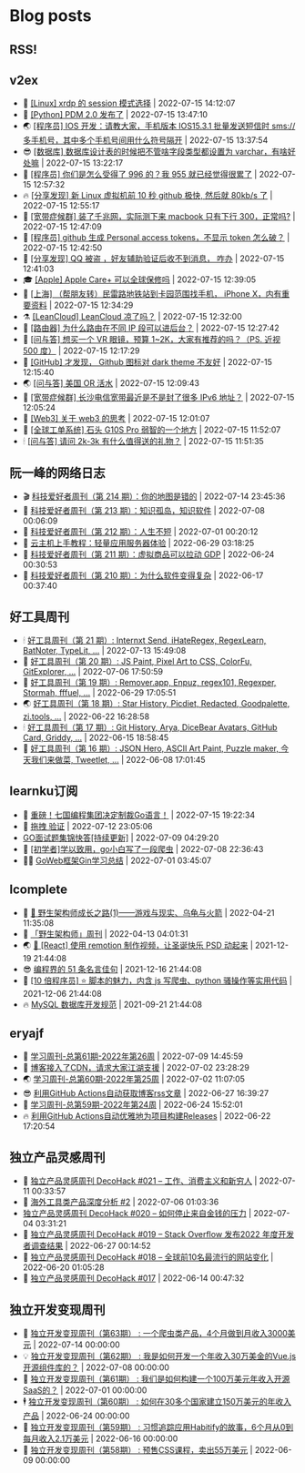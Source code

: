 # Blog posts
## RSS!



## v2ex

<!-- v2ex:START  -->
- 🫶 [[Linux] xrdp 的 session 模式选择](https://www.v2ex.com/t/866532#reply0) | 2022-07-15 14:12:07 
- 🧰 [[Python] PDM 2.0 发布了](https://www.v2ex.com/t/866529#reply0) | 2022-07-15 13:47:10 
- 🌏 [[程序员] IOS 开发：请教大家，手机版本 IOS15.3.1 批量发送短信时 sms://多手机号，其中多个手机号间用什么符号隔开](https://www.v2ex.com/t/866528#reply0) | 2022-07-15 13:37:54 
- 😎 [[数据库] 数据库设计表的时候把不管啥字段类型都设置为 varchar，有啥好处嘛](https://www.v2ex.com/t/866526#reply6) | 2022-07-15 13:22:17 
- 💂 [[程序员] 你们是怎么受得了 996 的？我 955 就已经觉得很累了](https://www.v2ex.com/t/866525#reply15) | 2022-07-15 12:57:32 
- 🔥 [[分享发现] 新 Linux 虚拟机前 10 秒 github 极快, 然后就 80kb/s 了](https://www.v2ex.com/t/866524#reply1) | 2022-07-15 12:55:17 
- 🦅 [[宽带症候群] 装了千兆网，实际测下来 macbook 只有下行 300，正常吗?](https://www.v2ex.com/t/866522#reply6) | 2022-07-15 12:47:09 
- 🙉 [[程序员] github 生成 Personal access tokens，不显示 token 怎么破？](https://www.v2ex.com/t/866521#reply1) | 2022-07-15 12:42:50 
- 💫 [[分享发现] QQ 被盗 ，好友辅助验证后收不到消息， 咋办](https://www.v2ex.com/t/866519#reply1) | 2022-07-15 12:41:03 
- 🎓 [[Apple] Apple Care+ 可以全球保修吗](https://www.v2ex.com/t/866518#reply3) | 2022-07-15 12:39:05 
- 🗽 [[上海] （帮朋友转）民雷路地铁站到卡园范围找手机， iPhone X，内有重要资料](https://www.v2ex.com/t/866517#reply1) | 2022-07-15 12:34:29 
- ⚗️ [[LeanCloud] LeanCloud 凉了吗？](https://www.v2ex.com/t/866516#reply1) | 2022-07-15 12:32:00 
- 🦍 [[路由器] 为什么路由在不同 IP 段可以进后台？](https://www.v2ex.com/t/866515#reply6) | 2022-07-15 12:27:42 
- 🤩 [[问与答] 想买一个 VR 眼镜，预算 1~2K，大家有推荐的吗？（PS. 近视 500 度）](https://www.v2ex.com/t/866513#reply2) | 2022-07-15 12:17:29 
- 🙉 [[GitHub] 才发现， Github 图标对 dark theme 不友好](https://www.v2ex.com/t/866512#reply1) | 2022-07-15 12:15:40 
- 🌏 [[问与答] 美国 OR 活水](https://www.v2ex.com/t/866511#reply3) | 2022-07-15 12:09:43 
- 🐘 [[宽带症候群] 长沙电信宽带最近是不是封了很多 IPv6 地址？](https://www.v2ex.com/t/866510#reply4) | 2022-07-15 12:05:24 
- 🧰 [[Web3] 关于 web3 的思考](https://www.v2ex.com/t/866509#reply0) | 2022-07-15 12:01:07 
- 💃 [[全球工单系统] 石头 G10S Pro 弱智的一个地方](https://www.v2ex.com/t/866507#reply0) | 2022-07-15 11:52:07 
- 🕯 [[问与答] 请问 2k-3k 有什么值得送的礼物？](https://www.v2ex.com/t/866506#reply18) | 2022-07-15 11:51:35 <!-- v2ex:END -->

## 阮一峰的网络日志

<!-- ruanyf:START -->
- 🎬 [科技爱好者周刊（第 214 期）：你的地图是错的](http://www.ruanyifeng.com/blog/2022/07/weekly-issue-214.html) | 2022-07-14 23:45:36 
- 💄 [科技爱好者周刊（第 213 期）：知识孤岛，知识软件](http://www.ruanyifeng.com/blog/2022/07/weekly-issue-213.html) | 2022-07-08 00:06:09 
- 🐎 [科技爱好者周刊（第 212 期）：人生不短](http://www.ruanyifeng.com/blog/2022/07/weekly-issue-212.html) | 2022-07-01 00:20:12 
- 🤔 [云主机上手教程：轻量应用服务器体验](http://www.ruanyifeng.com/blog/2022/06/cloud-server-getting-started-tutorial.html) | 2022-06-29 03:18:25 
- 🧠 [科技爱好者周刊（第 211 期）：虚拟商品可以拉动 GDP](http://www.ruanyifeng.com/blog/2022/06/weekly-issue-211.html) | 2022-06-24 00:30:53 
- 🎃 [科技爱好者周刊（第 210 期）：为什么软件变得复杂](http://www.ruanyifeng.com/blog/2022/06/weekly-issue-210.html) | 2022-06-17 00:37:40 <!-- ruanyf:END -->

## 好工具周刊

<!-- bestxtools:START -->
- 🕯 [好工具周刊（第 21 期）: Internxt Send, iHateRegex, RegexLearn, BatNoter, TypeLit, ...](https://discuss-cn.bestxtools.com/d/58/1) | 2022-07-13 15:49:08 
- 🦩 [好工具周刊（第 20 期）: JS Paint, Pixel Art to CSS, ColorFu, GitExplorer, ...](https://discuss-cn.bestxtools.com/d/57/1) | 2022-07-06 17:50:59 
- 🦄 [好工具周刊（第 19 期）: Remover.app, Enpuz, regex101, Regexper, Stormah, fffuel, ...](https://discuss-cn.bestxtools.com/d/56/1) | 2022-06-29 17:05:51 
- 🌏 [好工具周刊（第 18 期）: Star History, Picdiet, Redacted, Goodpalette, zi.tools, ...](https://discuss-cn.bestxtools.com/d/47/1) | 2022-06-22 16:28:58 
- 🕯 [好工具周刊（第 17 期）: Git History, Arya, DiceBear Avatars, GitHub Card, Griddy, ...](https://discuss-cn.bestxtools.com/d/43/1) | 2022-06-15 18:58:45 
- 📝 [好工具周刊（第 16 期）: JSON Hero, ASCII Art Paint, Puzzle maker, 今天我们来做菜, Tweetlet, ...](https://discuss-cn.bestxtools.com/d/42/1) | 2022-06-08 17:01:45 <!-- bestxtools:END -->


## learnku订阅

<!-- learnku:START -->
- 🦅 [重磅！七国编程集团决定制裁Go语言！](https://learnku.com/articles/69766) | 2022-07-15 19:22:34 
- 🦅 [拖拽 验证](https://learnku.com/articles/69652) | 2022-07-12 23:05:06 
-  [GO面试题集锦快答[持续更新]](https://learnku.com/articles/69250) | 2022-07-09 04:29:20 
- 🌈 [[初学者]学以致用，go小白写了一段爬虫](https://learnku.com/go/t/69522) | 2022-07-08 22:36:43 
- 🧑‍🏫 [GoWeb框架Gin学习总结](https://learnku.com/articles/69259) | 2022-07-01 03:45:07 <!-- learnku:END -->



## lcomplete

<!-- lcomplete:START -->
- 🫶 [🐒 野生架构师成长之路&lpar;1&rpar;——游戏与现实、乌龟与火箭](http://codelc.com/post/growup/s01/) | 2022-04-21 11:35:08 
- 🧰 [「野生架构师」周刊](http://codelc.com/post/essay/%E9%87%8E%E7%94%9F%E6%9E%B6%E6%9E%84%E5%B8%88%E5%91%A8%E5%88%8A%E4%BB%8B%E7%BB%8D/) | 2022-04-13 04:01:31 
- 🌏 [🎄 [React] 使用 remotion 制作视频，让圣诞快乐 PSD 动起来](http://codelc.com/post/dev/js/remotion/) | 2021-12-19 21:44:08 
- 😎 [编程界的 51 条名言佳句](http://codelc.com/post/dev/thinking/quotes/) | 2021-12-16 21:44:08 
- 💂 [[10 倍程序员] ⭐ 脚本的魅力，内含 js 写爬虫、python 骚操作等实用代码](http://codelc.com/post/dev/10x/script/) | 2021-12-06 21:44:08 
- 🔥 [MySQL 数据库开发规范](http://codelc.com/post/dev/db/mysql_standard/) | 2021-09-21 21:44:08 <!-- lcomplete:END -->

## eryajf

<!-- eryajf:START -->
- 🫶 [学习周刊-总第61期-2022年第26周](https://wiki.eryajf.net/pages/703307/) | 2022-07-09 14:45:59 
- 🧰 [博客接入了CDN，请求大家江湖支援](https://wiki.eryajf.net/pages/5f559d/) | 2022-07-02 23:28:29 
- 🌏 [学习周刊-总第60期-2022年第25周](https://wiki.eryajf.net/pages/bff449/) | 2022-07-02 11:07:05 
- 😎 [利用GitHub Actions自动获取博客rss文章](https://wiki.eryajf.net/pages/1b1ba3/) | 2022-06-27 16:39:27 
- 💂 [学习周刊-总第59期-2022年第24周](https://wiki.eryajf.net/pages/b0bdd0/) | 2022-06-24 15:52:01 
- 🔥 [利用GitHub Actions自动优雅地为项目构建Releases](https://wiki.eryajf.net/pages/f3e878/) | 2022-06-22 17:20:54 <!-- eryajf:END -->



## 独立产品灵感周刊

<!-- DecoHack:START -->
- 🦣 [独立产品灵感周刊 DecoHack #021 – 工作、消费主义和新穷人](https://www.decohack.com/Post/753) | 2022-07-11 00:33:57 
- 🤡 [海外工具类产品深度分析 #2](https://www.decohack.com/Post/746) | 2022-07-06 01:03:36 
-  [独立产品灵感周刊 DecoHack #020 – 如何停止来自金钱的压力](https://www.decohack.com/Post/728) | 2022-07-04 03:31:21 
- 🐲 [独立产品灵感周刊 DecoHack #019 – Stack Overflow 发布2022 年度开发者调查结果](https://www.decohack.com/Post/699) | 2022-06-27 00:14:52 
- 🦅 [独立产品灵感周刊 DecoHack #018 – 全球前10名最流行的网站变化](https://www.decohack.com/Post/680) | 2022-06-20 01:05:28 
- 🧰 [独立产品灵感周刊 DecoHack #017](https://www.decohack.com/Post/663) | 2022-06-14 00:47:32 <!-- DecoHack:END -->

## 独立开发变现周刊

<!-- easyindie:START -->
- 💂 [独立开发变现周刊（第63期） : 一个爬虫类产品，4个月做到月收入3000美元](https://www.ezindie.com/weekly/issue-63) | 2022-07-14 00:00:00 
- 💡 [独立开发变现周刊（第62期） : 我是如何开发一个年收入30万美金的Vue.js开源组件库的？](https://www.ezindie.com/weekly/issue-62) | 2022-07-08 00:00:00 
- 🌋 [独立开发变现周刊（第61期） : 我们是如何构建一个100万美元年收入开源SaaS的？](https://www.ezindie.com/weekly/issue-61) | 2022-07-01 00:00:00 
- 🕴 [独立开发变现周刊（第60期） : 如何在30多个国家建立150万美元的年收入产品](https://www.ezindie.com/weekly/issue-60) | 2022-06-24 00:00:00 
- 🎊 [独立开发变现周刊（第59期） : 习惯追踪应用Habitify的故事，6个月从0到每月收入2.1万美元](https://www.ezindie.com/weekly/issue-59) | 2022-06-16 00:00:00 
- 🤔 [独立开发变现周刊（第58期） : 预售CSS课程，卖出55万美元](https://www.ezindie.com/weekly/issue-58) | 2022-06-09 00:00:00 <!-- easyindie:END -->



